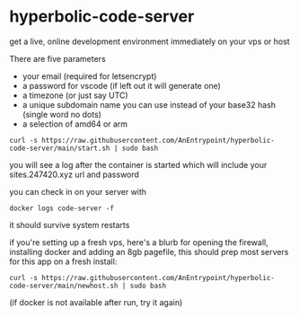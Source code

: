 # hyperbolic-code-server

get a live, online development environment immediately on your vps or host

There are five parameters
 - your email (required for letsencrypt)
 - a password for vscode (if left out it will generate one)
 - a timezone (or just say UTC)
 - a unique subdomain name you can use instead of your base32 hash (single word no dots)
 - a selection of amd64 or arm
```
curl -s https://raw.githubusercontent.com/AnEntrypoint/hyperbolic-code-server/main/start.sh | sudo bash
```

you will see a log after the container is started which will include your sites.247420.xyz url and password

you can check in on your server with

``` 
docker logs code-server -f
```

it should survive system restarts

if you're setting up a fresh vps, here's a blurb for opening the firewall, installing docker and adding an 8gb pagefile, this should prep most servers for this app on a fresh install:

```
curl -s https://raw.githubusercontent.com/AnEntrypoint/hyperbolic-code-server/main/newhost.sh | sudo bash
```
(if docker is not available after run, try it again)
